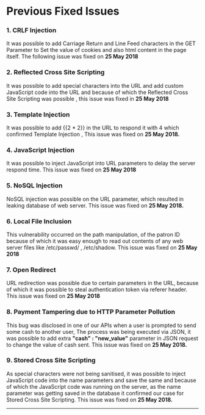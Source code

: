 # Previous Fixed Issues

### 1. CRLF Injection&#x20;

It was possible to add Carriage Return and Line Feed characters in the GET Parameter to Set the value of cookies and also html content in the page itself. The following issue was fixed on **25 May 2018**

### **2. Reflected Cross Site Scripting**

It was possible to add special characters into the URL and add custom JavaScript code into the URL and because of which the Reflected Cross Site Scripting was possible , this issue was fixed in **25 May 2018**

### 3. Template Injection&#x20;

It was possible to add \{{2 \* 2\}} in the URL to respond it with 4 which confirmed Template Injection , This issue was fixed on **25 May 2018.**

### 4. JavaScript Injection&#x20;

It was possible to inject JavaScript into URL parameters to delay the server respond time. This issue was fixed on **25 May 2018**

### **5. NoSQL Injection**&#x20;

NoSQL injection was possible on the URL parameter, which resulted in leaking database of web server. This issue was fixed on **25 May 2018.**

### **6. Local File Inclusion**&#x20;

This vulnerability occurred on the path manipulation, of the patron ID because of which it was easy enough to read out contents of any web server files like /etc/passwd/ , /etc/shadow. This issue was fixed on **25 May 2018**

### 7. Open Redirect

URL redirection was possible due to certain parameters in the URL, because of which it was possible to steal authentication token via referer header. This issue was fixed on **25 May 2018**

### 8. Payment Tampering due to HTTP Parameter Pollution&#x20;

This bug was disclosed in one of our APIs when a user is prompted to send some cash to another user,  The process was being executed via JSON, it was possible to add extra **"cash" : "new\_value"** parameter in JSON request to change the value of cash sent. This issue was fixed on **25 May 2018.**

### **9. Stored Cross Site Scripting**&#x20;

As special characters were not being sanitised, it was possible to inject JavaScript code into the name parameters and save the same and because of which the JavaScript code was running on the server, as the name parameter was getting saved in the database it confirmed our case for Stored Cross Site Scripting. This issue was fixed on **25 May 2018.**



****
